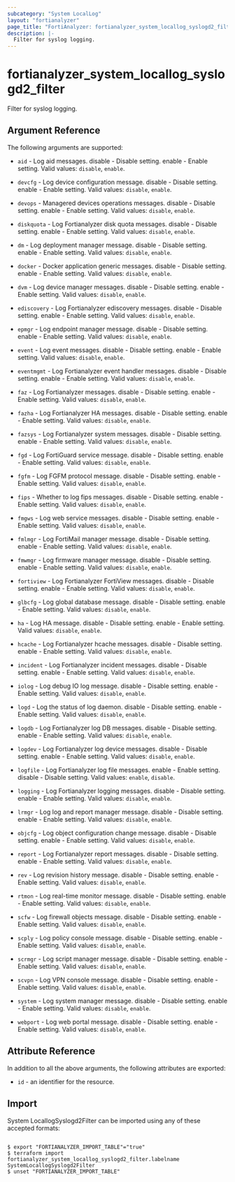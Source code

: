 ```yaml
---
subcategory: "System LocalLog"
layout: "fortianalyzer"
page_title: "FortiAnalyzer: fortianalyzer_system_locallog_syslogd2_filter"
description: |-
  Filter for syslog logging.
---
```


# fortianalyzer_system_locallog_syslogd2_filter
Filter for syslog logging.

## Argument Reference


The following arguments are supported:


* `aid` - Log aid messages. disable - Disable setting. enable - Enable setting. Valid values: `disable`, `enable`.

* `devcfg` - Log device configuration message. disable - Disable setting. enable - Enable setting. Valid values: `disable`, `enable`.

* `devops` - Managered devices operations messages. disable - Disable setting. enable - Enable setting. Valid values: `disable`, `enable`.

* `diskquota` - Log Fortianalyzer disk quota messages. disable - Disable setting. enable - Enable setting. Valid values: `disable`, `enable`.

* `dm` - Log deployment manager message. disable - Disable setting. enable - Enable setting. Valid values: `disable`, `enable`.

* `docker` - Docker application generic messages. disable - Disable setting. enable - Enable setting. Valid values: `disable`, `enable`.

* `dvm` - Log device manager messages. disable - Disable setting. enable - Enable setting. Valid values: `disable`, `enable`.

* `ediscovery` - Log Fortianalyzer ediscovery messages. disable - Disable setting. enable - Enable setting. Valid values: `disable`, `enable`.

* `epmgr` - Log endpoint manager message. disable - Disable setting. enable - Enable setting. Valid values: `disable`, `enable`.

* `event` - Log event messages. disable - Disable setting. enable - Enable setting. Valid values: `disable`, `enable`.

* `eventmgmt` - Log Fortianalyzer event handler messages. disable - Disable setting. enable - Enable setting. Valid values: `disable`, `enable`.

* `faz` - Log Fortianalyzer messages. disable - Disable setting. enable - Enable setting. Valid values: `disable`, `enable`.

* `fazha` - Log Fortianalyzer HA messages. disable - Disable setting. enable - Enable setting. Valid values: `disable`, `enable`.

* `fazsys` - Log Fortianalyzer system messages. disable - Disable setting. enable - Enable setting. Valid values: `disable`, `enable`.

* `fgd` - Log FortiGuard service message. disable - Disable setting. enable - Enable setting. Valid values: `disable`, `enable`.

* `fgfm` - Log FGFM protocol message. disable - Disable setting. enable - Enable setting. Valid values: `disable`, `enable`.

* `fips` - Whether to log fips messages. disable - Disable setting. enable - Enable setting. Valid values: `disable`, `enable`.

* `fmgws` - Log web service messages. disable - Disable setting. enable - Enable setting. Valid values: `disable`, `enable`.

* `fmlmgr` - Log FortiMail manager message. disable - Disable setting. enable - Enable setting. Valid values: `disable`, `enable`.

* `fmwmgr` - Log firmware manager message. disable - Disable setting. enable - Enable setting. Valid values: `disable`, `enable`.

* `fortiview` - Log Fortianalyzer FortiView messages. disable - Disable setting. enable - Enable setting. Valid values: `disable`, `enable`.

* `glbcfg` - Log global database message. disable - Disable setting. enable - Enable setting. Valid values: `disable`, `enable`.

* `ha` - Log HA message. disable - Disable setting. enable - Enable setting. Valid values: `disable`, `enable`.

* `hcache` - Log Fortianalyzer hcache messages. disable - Disable setting. enable - Enable setting. Valid values: `disable`, `enable`.

* `incident` - Log Fortianalyzer incident messages. disable - Disable setting. enable - Enable setting. Valid values: `disable`, `enable`.

* `iolog` - Log debug IO log message. disable - Disable setting. enable - Enable setting. Valid values: `disable`, `enable`.

* `logd` - Log the status of log daemon. disable - Disable setting. enable - Enable setting. Valid values: `disable`, `enable`.

* `logdb` - Log Fortianalyzer log DB messages. disable - Disable setting. enable - Enable setting. Valid values: `disable`, `enable`.

* `logdev` - Log Fortianalyzer log device messages. disable - Disable setting. enable - Enable setting. Valid values: `disable`, `enable`.

* `logfile` - Log Fortianalyzer log file messages. enable - Enable setting. disable - Disable setting. Valid values: `enable`, `disable`.

* `logging` - Log Fortianalyzer logging messages. disable - Disable setting. enable - Enable setting. Valid values: `disable`, `enable`.

* `lrmgr` - Log log and report manager message. disable - Disable setting. enable - Enable setting. Valid values: `disable`, `enable`.

* `objcfg` - Log object configuration change message. disable - Disable setting. enable - Enable setting. Valid values: `disable`, `enable`.

* `report` - Log Fortianalyzer report messages. disable - Disable setting. enable - Enable setting. Valid values: `disable`, `enable`.

* `rev` - Log revision history message. disable - Disable setting. enable - Enable setting. Valid values: `disable`, `enable`.

* `rtmon` - Log real-time monitor message. disable - Disable setting. enable - Enable setting. Valid values: `disable`, `enable`.

* `scfw` - Log firewall objects message. disable - Disable setting. enable - Enable setting. Valid values: `disable`, `enable`.

* `scply` - Log policy console message. disable - Disable setting. enable - Enable setting. Valid values: `disable`, `enable`.

* `scrmgr` - Log script manager message. disable - Disable setting. enable - Enable setting. Valid values: `disable`, `enable`.

* `scvpn` - Log VPN console message. disable - Disable setting. enable - Enable setting. Valid values: `disable`, `enable`.

* `system` - Log system manager message. disable - Disable setting. enable - Enable setting. Valid values: `disable`, `enable`.

* `webport` - Log web portal message. disable - Disable setting. enable - Enable setting. Valid values: `disable`, `enable`.



## Attribute Reference

In addition to all the above arguments, the following attributes are exported:
* `id` - an identifier for the resource.

## Import

System LocallogSyslogd2Filter can be imported using any of these accepted formats:
```

$ export "FORTIANALYZER_IMPORT_TABLE"="true"
$ terraform import fortianalyzer_system_locallog_syslogd2_filter.labelname SystemLocallogSyslogd2Filter
$ unset "FORTIANALYZER_IMPORT_TABLE"
```

